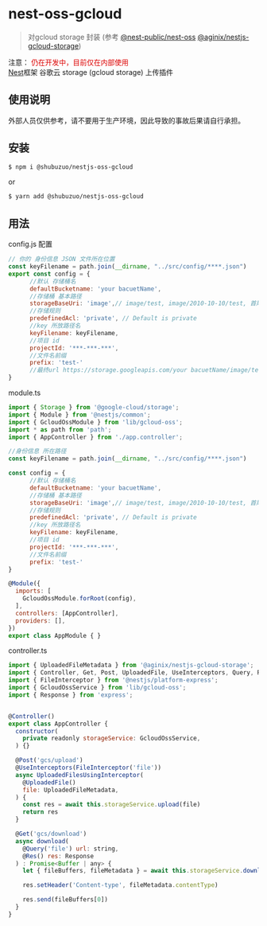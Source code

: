 
# nest-oss-gcloud 
> 对gcloud storage 封装 (参考 [@nest-public/nest-oss](https://github.com/p455555555/nest-oss) [@aginix/nestjs-gcloud-storage](https://github.com/aginix/nestjs-gcloud-storage))

注意：<font color="#dd0000"> 仍在开发中，目前仅在内部使用 </font><br /> 
[Nest](https://github.com/nestjs/nest)框架 谷歌云 storage (gcloud storage) 上传插件

## 使用说明
外部人员仅供参考，请不要用于生产环境，因此导致的事故后果请自行承担。 

## 安装

```bash
$ npm i @shubuzuo/nestjs-oss-gcloud
```
or 
```bash
$ yarn add @shubuzuo/nestjs-oss-gcloud
```

## 用法
config.js 配置
```javascript
// 你的 身份信息 JSON 文件所在位置
const keyFilename = path.join(__dirname, "../src/config/****.json")
export const config = {
      //默认 存储桶名
      defaultBucketname: 'your bacuetName',
      //存储桶 基本路径
      storageBaseUri: 'image',// image/test, image/2010-10-10/test, 首尾不需 带 /
      //存储规则
      predefinedAcl: 'private', // Default is private
      //key 所放路径名
      keyFilename: keyFilename,
      //项目 id
      projectId: '***-***-***',
      //文件名前缀
      prefix: 'test-'
      //最终url https://storage.googleapis.com/your bacuetName/image/test-{上传unid文件名}
}
```

module.ts
```javascript
import { Storage } from '@google-cloud/storage';
import { Module } from '@nestjs/common';
import { GcloudOssModule } from 'lib/gcloud-oss';
import * as path from 'path';
import { AppController } from './app.controller';

//身份信息 所在路径
const keyFilename = path.join(__dirname, "../src/config/****.json")

const config = {
      //默认 存储桶名
      defaultBucketname: 'your bacuetName',
      //存储桶 基本路径
      storageBaseUri: 'image',// image/test, image/2010-10-10/test, 首尾不需 带 /
      //存储规则
      predefinedAcl: 'private', // Default is private
      //key 所放路径名
      keyFilename: keyFilename,
      //项目 id
      projectId: '***-***-***',
      //文件名前缀
      prefix: 'test-'
}

@Module({
  imports: [
    GcloudOssModule.forRoot(config),
  ],
  controllers: [AppController],
  providers: [],
})
export class AppModule { }
```
controller.ts
```javascript
import { UploadedFileMetadata } from '@aginix/nestjs-gcloud-storage';
import { Controller, Get, Post, UploadedFile, UseInterceptors, Query, Res } from '@nestjs/common';
import { FileInterceptor } from '@nestjs/platform-express';
import { GcloudOssService } from 'lib/gcloud-oss';
import { Response } from 'express';


@Controller()
export class AppController {
  constructor(
    private readonly storageService: GcloudOssService,
  ) {}

  @Post('gcs/upload')
  @UseInterceptors(FileInterceptor('file'))
  async UploadedFilesUsingInterceptor(
    @UploadedFile()
    file: UploadedFileMetadata,
  ) {
    const res = await this.storageService.upload(file)
    return res
  }

  @Get('gcs/download')
  async download(
    @Query('file') url: string,
    @Res() res: Response
  ) : Promise<Buffer | any> {
    let { fileBuffers, fileMetadata } = await this.storageService.download(url)

    res.setHeader('Content-type', fileMetadata.contentType)

    res.send(fileBuffers[0])
  }
}
```
